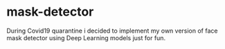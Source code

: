 # mask-detector
During Covid19 quarantine i decided to implement my own version of face mask detector using Deep Learning models just for fun.
